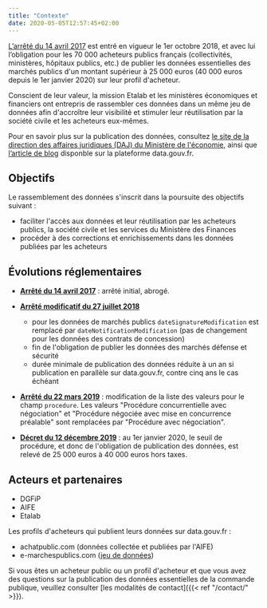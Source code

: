 ```yaml
---
title: "Contexte"
date: 2020-05-05T12:57:45+02:00
---
```


[L’arrêté du 14 avril 2017](https://www.legifrance.gouv.fr/affichTexte.do?cidTexte=JORFTEXT000034492587&fastPos=5&fastReqId=1878427973&categorieLien=id&oldAction=rechTexte) est entré en vigueur le 1er octobre 2018, et avec lui l’obligation pour les 70 000 acheteurs publics français (collectivités, ministères, hôpitaux publics, etc.) de publier les données essentielles des marchés publics d'un montant supérieur à 25 000 euros (40 000 euros depuis le 1er janvier 2020) sur leur profil d'acheteur. 

Conscient de leur valeur, la mission Etalab et les ministères économiques et financiers ont entrepris de rassembler ces données dans un même jeu de données afin d'accroître leur visibilité et stimuler leur réutilisation par la société civile et les acheteurs eux-mêmes. 

Pour en savoir plus sur la publication des données, consultez [le site de la direction des affaires juridiques (DAJ) du Ministère de l'économie](https://www.economie.gouv.fr/daj/ouverture-des-donnees-commande-publique), ainsi que [l’article de blog](https://www.data.gouv.fr/fr/posts/le-point-sur-les-donnees-essentielles-de-la-commande-publique/) disponble sur la plateforme data.gouv.fr.


## Objectifs

Le rassemblement des données s'inscrit dans la poursuite des objectifs suivant :

- faciliter l'accès aux données et leur réutilisation par les acheteurs publics, la société civile et les services du Ministère des Finances
- procéder à des corrections et enrichissements dans les données publiées par les acheteurs

## Évolutions réglementaires

- **[Arrêté du 14 avril 2017](https://www.legifrance.gouv.fr/affichTexte.do?cidTexte=JORFTEXT000034492587&fastPos=5&fastReqId=1878427973&categorieLien=id&oldAction=rechTexte)** : arrêté initial, abrogé.
- **[Arrêté modificatif du 27 juillet 2018](https://www.legifrance.gouv.fr/affichTexte.do?cidTexte=JORFTEXT000037282994&dateTexte=&categorieLien=id)**
  - pour les données de marchés publics `dateSignatureModification` est remplacé par `dateNotificationModification` (pas de changement pour les données des contrats de concession)
  - fin de l'obligation de publier les données des marchés défense et sécurité
  - durée minimale de publication des données réduite à un an si publication en parallèle sur data.gouv.fr, contre cinq ans le cas échéant

- **[Arrêté du 22 mars 2019](https://www.legifrance.gouv.fr/affichTexte.do?cidTexte=JORFTEXT000038318675&categorieLien=id)** : modification de la liste des valeurs pour le champ `procedure`. Les valeurs "Procédure concurrentielle avec négociation" et "Procédure négociée avec mise en concurrence préalable" sont remplacées par "Procédure avec négociation".
- **[Décret du 12 décembre 2019](https://www.legifrance.gouv.fr/affichTexte.do;jsessionid=018367148239E9992AE8A78B78C4E2B2.tplgfr23s_2?cidTexte=JORFTEXT000039494397&dateTexte=&oldAction=rechJO&categorieLien=id&idJO=JORFCONT000039494029)** : au 1er janvier 2020, le seuil de procédure, et donc de l'obligation de publication des données, est relevé de 25 000 euros à 40 000 euros hors taxes.

## Acteurs et partenaires

- DGFiP
- AIFE
- Etalab

Les profils d'acheteurs qui publient leurs données sur data.gouv.fr :

- achatpublic.com (données collectée et publiées par l'AIFE)
- e-marchespublics.com ([jeu de données](https://www.data.gouv.fr/fr/datasets/donnees-essentielles-des-marches-publics-e-marchespublics-com-1/#))

Si vous êtes un acheteur public ou un profil d'acheteur et que vous avez des questions sur la publication des données essentielles de la commande publique, veuillez consulter [les modalités de contact]({{< ref "/contact/" >}}).
